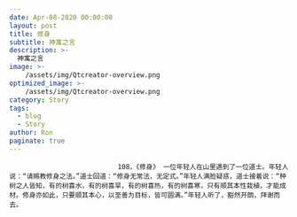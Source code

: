 ```yaml
---
date: Apr-08-2020 00:00:00
layout: post
title: 修身
subtitle: 神寓之言
description: >-
  神寓之言
image: >-
    /assets/img/Qtcreator-overview.png
optimized_image: >-
    /assets/img/Qtcreator-overview.png
category: Story
tags:
  - blog
  - Story
author: Ron
paginate: true
---
```


							　　108，《修身》 一位年轻人在山里遇到了一位道士。年轻人说：“请赐教修身之法。”道士回道：“修身无常法，无定式。”年轻人满脸疑惑，道士接着说：“种树之人皆知，有的树喜水，有的树喜旱，有的树喜热，有的树喜寒，只有顺其本性栽植，才能成材。修身亦如此，只要顺其本心，以至善为目标，皆可圆满。”年轻人听了，豁然开朗，拜谢而去。
							
							
						